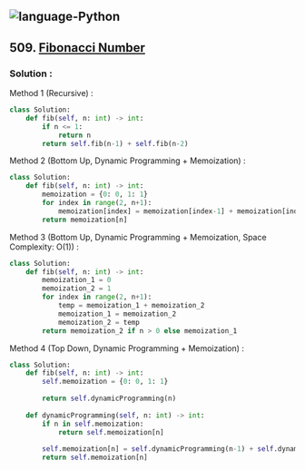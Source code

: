 ![language-Python](https://img.shields.io/badge/%20-Python-ffd43b?style=for-the-badge&logo=PYTHON)
---

## 509. [Fibonacci Number](https://leetcode.com/problems/fibonacci-number)

### Solution :

Method 1 (Recursive) :
```python
class Solution:
    def fib(self, n: int) -> int:
        if n <= 1:
            return n
        return self.fib(n-1) + self.fib(n-2)
```

Method 2 (Bottom Up, Dynamic Programming + Memoization) :
```python
class Solution:
    def fib(self, n: int) -> int:
        memoization = {0: 0, 1: 1}
        for index in range(2, n+1):
            memoization[index] = memoization[index-1] + memoization[index-2]
        return memoization[n]
```

Method 3 (Bottom Up, Dynamic Programming + Memoization, Space Complexity: O(1)) :
```python
class Solution:
    def fib(self, n: int) -> int:
        memoization_1 = 0
        memoization_2 = 1
        for index in range(2, n+1):
            temp = memoization_1 + memoization_2
            memoization_1 = memoization_2
            memoization_2 = temp
        return memoization_2 if n > 0 else memoization_1
```

Method 4 (Top Down, Dynamic Programming + Memoization) :
```python
class Solution:
    def fib(self, n: int) -> int:
        self.memoization = {0: 0, 1: 1}
        
        return self.dynamicProgramming(n)
    
    def dynamicProgramming(self, n: int) -> int:
        if n in self.memoization:
            return self.memoization[n]
        
        self.memoization[n] = self.dynamicProgramming(n-1) + self.dynamicProgramming(n-2)
        return self.memoization[n]
```
